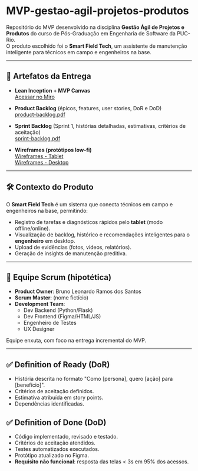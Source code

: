 # MVP-gestao-agil-projetos-produtos

Repositório do MVP desenvolvido na disciplina **Gestão Ágil de Projetos e Produtos** do curso de Pós-Graduação em Engenharia de Software da PUC-Rio.  
O produto escolhido foi o **Smart Field Tech**, um assistente de manutenção inteligente para técnicos em campo e engenheiros na base.

---

## 📌 Artefatos da Entrega

- **Lean Inception + MVP Canvas**  
  [Acessar no Miro](https://miro.com/app/board/uXjVJFRopp8=/?share_link_id=287627100484)

- **Product Backlog** (épicos, features, user stories, DoR e DoD)  
  [product-backlog.pdf](./product-backlog.pdf)

- **Sprint Backlog** (Sprint 1, histórias detalhadas, estimativas, critérios de aceitação)  
  [sprint-backlog.pdf](./sprint-backlog.pdf)

- **Wireframes (protótipos low-fi)**  
  [Wireframes - Tablet](./wireframes/fluxo_tecnico_tablet.pdf)  
  [Wireframes - Desktop](./wireframes/fluxo_engenheiro_desktop.pdf)

---

## 🛠️ Contexto do Produto

O **Smart Field Tech** é um sistema que conecta técnicos em campo e engenheiros na base, permitindo:  
- Registro de tarefas e diagnósticos rápidos pelo **tablet** (modo offline/online).  
- Visualização de backlog, histórico e recomendações inteligentes para o **engenheiro** em desktop.  
- Upload de evidências (fotos, vídeos, relatórios).  
- Geração de insights de manutenção preditiva.  

---

## 👥 Equipe Scrum (hipotética)

- **Product Owner**: Bruno Leonardo Ramos dos Santos  
- **Scrum Master**: (nome fictício)  
- **Development Team**:  
  - Dev Backend (Python/Flask)  
  - Dev Frontend (Figma/HTML/JS)  
  - Engenheiro de Testes  
  - UX Designer  

Equipe enxuta, com foco na entrega incremental do MVP.

---

## ✅ Definition of Ready (DoR)
- História descrita no formato "Como [persona], quero [ação] para [benefício]".  
- Critérios de aceitação definidos.  
- Estimativa atribuída em story points.  
- Dependências identificadas.  

## ✅ Definition of Done (DoD)
- Código implementado, revisado e testado.  
- Critérios de aceitação atendidos.  
- Testes automatizados executados.  
- Protótipo atualizado no Figma.  
- **Requisito não funcional**: resposta das telas < 3s em 95% dos acessos.


